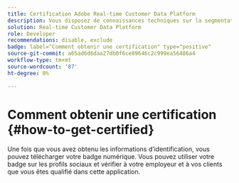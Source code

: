 ```yaml
---
title: Certification Adobe Real-time Customer Data Platform
description: Vous disposez de connaissances techniques sur la segmentation de l’audience, les exportations de destination et l’activation en temps réel pour les profils unifiés conformes aux réglementations en matière de données et de confidentialité, les plateformes de données client (CDP) et la connaissance de Adobe Experience Platform.
solution: Real-time Customer Data Platform
role: Developer
recommendations: disable, exclude
badge: label="Comment obtenir une certification" type="positive"
source-git-commit: a65ad6d6daa27db0f6ce89646c2c999ea56486a4
workflow-type: tm+mt
source-wordcount: '87'
ht-degree: 0%

---
```


# Comment obtenir une certification {#how-to-get-certified}

Une fois que vous avez obtenu les informations d’identification, vous pouvez télécharger votre badge numérique. Vous pouvez utiliser votre badge sur les profils sociaux et vérifier à votre employeur et à vos clients que vous êtes qualifié dans cette application.